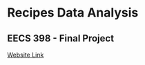 # Recipes Data Analysis

## EECS 398 - Final Project

[Website Link](https://tawseef-rahman.github.io/recipes-data-analysis/)
